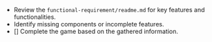 - Review the `functional-requirement/readme.md` for key features and functionalities.
- Identify missing components or incomplete features.
- [] Complete the game based on the gathered information.